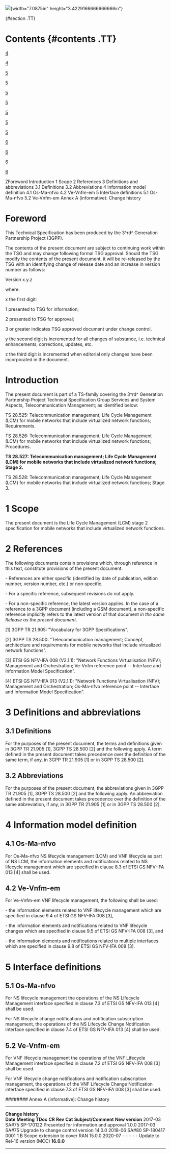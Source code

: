 ![](media/image1.jpeg){width="7.0875in" height="3.4229166666666666in"}

  {#section .TT}

Contents {#contents .TT}
========

[4](#foreword)

[4](#introduction)

[5](#scope)

[5](#references)

[5](#definitions-and-abbreviations)

[5](#definitions)

[5](#abbreviations)

[5](#information-model-definition)

[5](#os-ma-nfvo)

[6](#ve-vnfm-em)

[6](#interface-definitions)

[6](#os-ma-nfvo-1)

[6](#ve-vnfm-em-1)

[7](#annex-a-informative-change-history)Foreword Introduction 1 Scope 2
References 3 Definitions and abbreviations 3.1 Definitions 3.2
Abbreviations 4 Information model definition 4.1 Os-Ma-nfvo 4.2
Ve-Vnfm-em 5 Interface definitions 5.1 Os-Ma-nfvo 5.2 Ve-Vnfm-em Annex A
(informative): Change history

Foreword
========

This Technical Specification has been produced by the 3^rd^ Generation
Partnership Project (3GPP).

The contents of the present document are subject to continuing work
within the TSG and may change following formal TSG approval. Should the
TSG modify the contents of the present document, it will be re-released
by the TSG with an identifying change of release date and an increase in
version number as follows:

Version x.y.z

where:

x the first digit:

1 presented to TSG for information;

2 presented to TSG for approval;

3 or greater indicates TSG approved document under change control.

y the second digit is incremented for all changes of substance, i.e.
technical enhancements, corrections, updates, etc.

z the third digit is incremented when editorial only changes have been
incorporated in the document.

Introduction
============

The present document is part of a TS-family covering the 3^rd^
Generation Partnership Project Technical Specification Group Services
and System Aspects, Telecommunication Management; as identified below:

TS 28.525: Telecommunication management; Life Cycle Management (LCM) for
mobile networks that include virtualized network functions;
Requirements.

TS 28.526: Telecommunication management; Life Cycle Management (LCM) for
mobile networks that include virtualized network functions; Procedures.

**TS 28.527: Telecommunication management; Life Cycle Management (LCM)
for mobile networks that include virtualized network functions; Stage
2.**

TS 28.528: Telecommunication management; Life Cycle Management (LCM) for
mobile networks that include virtualized network functions; Stage 3.

1 Scope
=======

The present document is the Life Cycle Management (LCM) stage 2
specification for mobile networks that include virtualized network
functions.

2 References
============

The following documents contain provisions which, through reference in
this text, constitute provisions of the present document.

\- References are either specific (identified by date of publication,
edition number, version number, etc.) or non‑specific.

\- For a specific reference, subsequent revisions do not apply.

\- For a non-specific reference, the latest version applies. In the case
of a reference to a 3GPP document (including a GSM document), a
non-specific reference implicitly refers to the latest version of that
document *in the same Release as the present document*.

\[1\] 3GPP TR 21.905: \"Vocabulary for 3GPP Specifications\".

\[2\] 3GPP TS 28.500: \"Telecommunication management; Concept,
architecture and requirements for mobile networks that include
virtualized network functions\".

\[3\] ETSI GS NFV-IFA 008 (V2.1.1): \"Network Functions Virtualisation
(NFV); Management and Orchestration; Ve-Vnfm reference point --
Interface and Information Model Specification\".

\[4\] ETSI GS NFV-IFA 013 (V2.1.1): \"Network Functions Virtualisation
(NFV); Management and Orchestration; Os-Ma-nfvo reference point --
Interface and Information Model Specification\".

 3 Definitions and abbreviations
===============================

3.1 Definitions
---------------

For the purposes of the present document, the terms and definitions
given in 3GPP TR 21.905 \[1\], 3GPP TS 28.500 \[2\] and the following
apply. A term defined in the present document takes precedence over the
definition of the same term, if any, in 3GPP TR 21.905 \[1\] or in 3GPP
TS 28.500 \[2\].

3.2 Abbreviations
-----------------

For the purposes of the present document, the abbreviations given in
3GPP TR 21.905 \[1\], 3GPP TS 28.500 \[2\] and the following apply. An
abbreviation defined in the present document takes precedence over the
definition of the same abbreviation, if any, in 3GPP TR 21.905 \[1\] or
in 3GPP TS 28.500 \[2\].

4 Information model definition
==============================

4.1 Os-Ma-nfvo
--------------

For Os-Ma-nfvo NS lifecycle management (LCM) and VNF lifecycle as part
of NS LCM, the information elements and notifications related to NS
lifecycle management which are specified in clause 8.3 of ETSI GS
NFV-IFA 013 \[4\] shall be used.

4.2 Ve-Vnfm-em
--------------

For Ve-Vnfm-em VNF lifecycle management, the following shall be used:

\- the information elements related to VNF lifecycle management which
are specified in clause 9.4 of ETSI GS NFV-IFA 008 \[3\],

\- the information elements and notifications related to VNF lifecycle
changes which are specified in clause 9.5 of ETSI GS NFV-IFA 008 \[3\],
and

\- the information elements and notifications related to multiple
interfaces which are specified in clause 9.8 of ETSI GS NFV-IFA 008
\[3\].

5 Interface definitions
=======================

5.1 Os-Ma-nfvo
--------------

For NS lifecycle management the operations of the NS Lifecycle
Management interface specified in clause 7.3 of ETSI GS NFV-IFA 013
\[4\] shall be used.

For NS lifecycle change notifications and notification subscription
management, the operations of the NS Lifecycle Change Notification
interface specified in clause 7.4 of ETSI GS NFV-IFA 013 \[4\] shall be
used.

5.2 Ve-Vnfm-em
--------------

For VNF lifecycle management the operations of the VNF Lifecycle
Management interface specified in clause 7.2 of ETSI GS NFV-IFA 008
\[3\] shall be used.

For VNF lifecycle change notifications and notification subscription
management, the operations of the VNF Lifecycle Change Notification
interface specified in clause 7.3 of ETSI GS NFV-IFA 008 \[3\] shall be
used.

######## Annex A (informative): Change history

  -------------------- ------------- ----------- -------- --------- --------- ---------------------------------------- -----------------
  **Change history**                                                                                                   
  **Date**             **Meeting**   **TDoc**    **CR**   **Rev**   **Cat**   **Subject/Comment**                      **New version**
  2017-03              SA\#75        SP-170122                                Presented for information and approval   1.0.0
  2017-03              SA\#75                                                 Upgrade to change control version        14.0.0
  2018-06              SA\#80        SP-180417   0001     1         B         Scope extension to cover RAN             15.0.0
  2020-07              \-            \-          \-       \-        \-        Update to Rel-16 version (MCC)           **16.0.0**
  -------------------- ------------- ----------- -------- --------- --------- ---------------------------------------- -----------------
